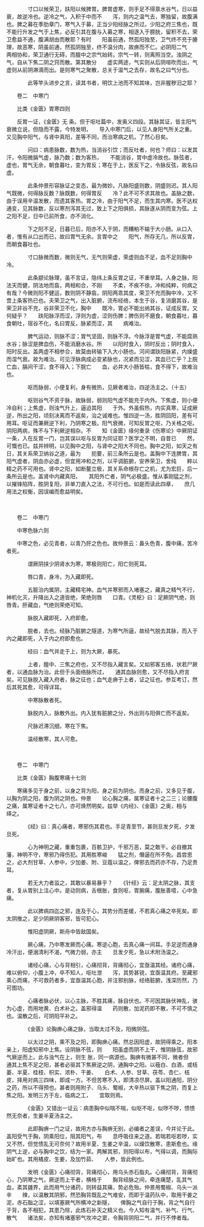 <!-- { "loadSidebar": true } -->
　　　　寸口以候荣卫，趺阳以候脾胃。脾胃虚寒，则手足不得禀水谷气，日以益衰，故逆冷也。逆冷之气，入积于中而不　　泻，则内之温气去，寒独留，故腹满也。脾之募在季肋章门，寒气入于募，正当少阳经脉之所过。少阳之府三焦也，既　　不能行升发之气于上焦，必反引其在腹与入募之寒，相逐入于膀胱，留积不去，荣卫愈益不通，腹满胡由而散耶？有时　　阳虽前通，然孤阳独至，卫气终不充于腠理，故恶寒，阴虽前通，然孤阴独至，终不温分肉，故痹而不仁。必阴阳二气　　两相协和，荣卫通行无碍，而膻中之宗气始转。宗气一转，则离照当空。浊阴之气，自从下焦二阴之窍而散。第其散分　　虚实两途，气实则从后阴喧吹而出，气虚则从前阴淋滴而出。是则寒气之聚散，总关于温气之去存，故名之曰气分也。

　　　　此等竿头进步之言，读其书者，明饮上池而不知其味，岂非腥秽汨之耶？　　

　　卷二　中寒门　　

　　比类《金匮》胃寒四则　　

　　反胃一证，《金匮》无 条。但于呕吐篇中，发奥义四段。其脉其证，皆主阳气衰微立说，但隐而不露，今特发明，　　导入中寒门后，以见人身阳气所关之重。又见胸中阳气，与肾中真阳，差等不同，而治寒病之机，了然心目矣。

　　　　问曰：病患脉数，数为热，当消谷引饮；而反吐者，何也？师曰：以发其汗，令阳微膈气虚，脉乃数；数为客热，　　不能消谷，胃中虚冷故也。脉弦者，虚也，胃气无余，朝食暮吐，变为胃反；寒在于上，医反下之，令脉反弦，故名曰　　虚。

　　　　此条仲景形容脉证之变态，最为微妙。凡脉阳盛则数，阴盛则迟。其人阳气既微，何得脉反数？脉既数，何得胃反　　冷？此不可不求其故也。盖脉之数，由于误用辛温发散，而遗其客热。胃之冷，由于阳气不足，而生其内寒。医不达权　　通变，见其脉数，反以寒剂泻其无过，致上下之阳俱损，其脉遂从阴而变为弦。上之阳不足，日中已前所食，亦不消化。

　　　　下之阳不足，日暮已后，阳亦不入于阴，而糟粕不输于大小肠。从口入者，惟有从口出而已，故曰胃气无余。言胃中之　　阳气，所存无几，所以反胃，而朝食暮吐也。

　　　　寸口脉微而数，微则无气，无气则荣虚，荣虚则血不足，血不足则胸中冷。

　　　　此条颛论脉理，虽不言证，隐纬上条反胃之证，不重举耳。人身之脉，阳法天而健，阴法地而翕，两相和合，不刚　　不柔，不疾不徐，冲和纯粹，何病之有哉？今微则阳不健运，数则阴不静翕，阴阳两乖其度，荣卫不充而胸中冷，又不　　啻上条客热已也。夫荣卫之气，出入脏腑，流布经络，本生于谷，复消磨其谷，是荣卫非谷不充，谷非荣卫不化，胸中　　既冷，胃必不能出纳其谷，证成反胃。又何疑乎？　　趺阳脉浮而涩，浮则为虚，涩则伤脾；脾伤则不磨食，朝食暮吐，暮食朝吐，宿谷不化，名曰胃反。脉紧而涩，其　　病难治。

　　　　脾气运动，则脉不涩；胃气坚固，则脉不浮。今脉浮是胃气虚，不能腐熟水谷；脉涩是脾血伤，不能消磨水谷。所　　以阳时食入，阴时反出；阴时食入，阳时反出。盖两虚不相参合，故莫由转输下入大小肠也。河间谓趺阳脉紧，内燥盛　　而湿气衰。故为难治。可见浮脉病成必变紧脉也，况紧而见涩，其血已亡乎？上脘亡血，膈间干涩，食不得入；下脘亡　　血，必并大小肠皆枯，食不得下，故难治也。

　　　　呕而脉弱，小便复利，身有微热，见厥者难治，四逆汤主之。（十五）

　　　　呕则谷气不资于脉，故脉弱，弱则阳气虚不能充于内外。下焦虚，则小便冷自利；上焦虚，则浊气升上，逼迫其阳　　于外。外虽假热，内实真寒，证成厥逆，所出之阳，顷刻决离而不返矣，治之诚难也。惟四逆一汤，胜阴回阳，差有可　　用耳。呕证而兼厥逆下利，乃阴寒之极。阳气衰微，可知反胃之呕，乃关格之呕。阴阳两病，殊不与下利厥逆相杂。不　　知《金匮》缘何重录《伤寒论》中厥阴证一条，入在反胃一门，岂其误以呕与反胃为同证耶？医学之不明，自昔已　　然，可慨也已。兹并辨明，以见胸中之阳，与肾中之阳大不同也。胸中之阳，如天之有日，其关系荣卫纳谷之道，最为　　扼要，前三条所云是也。盖胸中下连脾胃，其阳气虚者，阴血亦必虚，但宜用冲和之剂，以平调脏腑，安养荣卫，舍纯　　粹以精之药不可用也。肾中之阳，如断鳌立极，其关系命根存亡之机，尤为宏巨，后一条所云是也。盖肾中内藏真阳，　　其阳外亡者，阴气必极盛。惟从事刚猛之剂，以摧锋陷阵，胜阴复阳，非单刀直入之法，不可行也。如是而读此四章，　　庶几用法之权衡，因误编而愈益明矣。

　　　　

　　卷二　中寒门　　

　　中寒色脉六则　　

　　中寒之色，必见青者，以青乃肝之色也。故仲景云：鼻头色青，腹中痛，苦冷者死。

　　　　谓厥阴挟少阴肾水为寒，寒极则阳亡，阳亡则死耳。

　　　　唇口青，身冷，为入藏即死。

　　　　五脏治内属阴，主藏精宅神。血气并寒邪而入堵塞之，藏真之精气不行，神机化灭，升降出入之道皆绝，荣绝则唇　　口青。《灵枢》曰：足厥阴气绝，则唇青。肝藏血，气绝则荣绝可知。

　　　　脉脱入藏即死，入府即愈。

　　　　脱者，去也。经脉乃脏腑之隧道，为寒气所逼，故经气脱去其脉，而入于内之藏即死，入于内之府即愈也。

　　　　经曰：血气并走于上，则为大厥，暴死。

　　　　上者，膻中、三焦之府也，又不尽指入藏言矣。又如邪客五络，状若尸厥者，以通血脉为治。此但于头面络脉所过，　　通其血脉则愈，又不尽指入府言矣。可见脉脱入藏入府者，脉之征也；血气走痹于上者，证之征也。参互考订，然　　后其死其愈，可得详耳。

　　　　中寒脉散者死。

　　　　脉脱内入，脉散外出。内入犹有脏腑之分，外出则与阳俱亡而不返矣。

　　　　尺脉迟滞沉细，寒在下焦。

　　　　温经散寒，其人可愈。

　　　　

　　卷二　中寒门　　

　　比类《金匮》胸腹寒痛十七则　　

　　寒痛多见于身之前，以身之背为阳，身之前为阴也。而身之前，又多见于腹，以胸为阴之阳，腹为阴之阴也。仲景　　论心胸之痛，属寒证者十之二三；论腰腹之痛，属寒证者十之七八，亦可焕然明矣。兹举《内经》、《金匮》之奥，相与　　绎之。

　　　　《经》曰：真心痛者，寒邪伤其君也。手足青至节，甚则旦发夕死，夕发旦死。

　　　　心为神明之藏，重重包裹，百骸卫护，千邪万恶，莫之敢干。必自撤其藩，神明不守，寒邪乃得伤犯。其用胜寒峻　　猛之剂，僭逼在所不免。昌尝思之，必大剂甘草、人参中，少加姜、附、豆蔻以温之，俾邪去而药亦不存，乃足贵耳。

　　　　若无大力者监之，其敢以暴易暴乎？　　《针经》云：足太阴之脉，其支者，复从胃别上注心中。是动则病，舌根胀，食则呕，胃腕痛，腹胀善噫，心中急　　痛。

　　　　此以脾病四迄之邪，连及于心，其势分而差缓，不若真心痛之卒死矣。即太阴推之，足少阴厥阴客邪，皆可犯心。

　　　　惟阳虚阴厥，斯舟中皆敌国矣。

　　　　厥心痛，乃中寒发厥而心痛。寒逆心胞，去真心痛一间耳。手足逆而通身冷汗出，便溺清利不渴，气微力弱，亦主　　旦发夕死，急以术附汤温之。

　　　　诸经心痛，心与背相引，心痛彻背，背痛彻心，宜亟温其经。诸府心痛，难以俯仰，小腹上冲，卒不知人，呕吐泄　　泻，其势甚锐，宜亟温其府。至藏邪乘心而痛，不可救药者多，宜亟温其心胞，并注邪别脉，经络脏腑，浅深历然，乃　　可图功。

　　　　心痛者脉必伏，以心主脉，不胜其痛，脉自伏也。不可因其脉伏神乱，骇为心虚，而用地黄、白术补之。盖邪得温　　药则散，加泥药即不散，不可不慎之也。温散之后，可阴阳平补之。

　　　　《金匮》论胸痹心痛之脉，当取太过不及，阳微阴弦。

　　　　以太过之阴，乘不及之阳，即胸痹心痛。然总因阳虚，故阴得乘之。阳本亲上，阳虚知邪中上焦。设阴脉不弦，则　　阳虽虚而阴不上干，惟阴脉弦，故邪气厥逆而上。此与浊气在上，则生 胀，同一病源也。胸痹有微甚不同，微者但　　通其上焦不足之阳，甚者必驱其下焦厥逆之阴，通胸中之阳。以薤白、白酒，或栝蒌、半夏、桂枝、枳实、浓朴、干姜、　　白术、人参、甘草、茯苓、杏仁、桔皮，择用对病三四味，即成一方。不但苦寒不入，即清凉尽屏。盖以阳通阳，阴分　　之药，所以不得预也。甚者则用附子、乌头、蜀椒，大辛热以驱下焦之阴，而复上焦之阳。发明三方于左，临病之工，　　宜取则焉。

　　　　《金匮》又错出一证云：病患胸中似喘不喘，似呕不呕，似哕不哕，愦愦然无奈者，生姜半夏汤主之。

　　　　此即胸痹一门之证，故用方亦与胸痹无别，必编者之差误，今并论于此。盖阳受气于胸，阴乘阳位，阻其阳气，布　　息呼吸往来之道。若喘若呕若哕，实又不然，但觉愦乱无可奈何？故用半夏、生姜之辛温，以燥饮散寒，患斯愈也。缘　　阴气上逆，必与胸中之饮，结为一家。两解其邪，则阳得以布，气得以调，而胸际始旷也。其用橘皮、生姜，及加竹茹、　　人参，皆此例也。

　　　　发明《金匮》心痛彻背，背痛彻心，用乌头赤石脂丸。心痛彻背，背痛彻心，乃阴寒之气，厥逆而上干者，横格于　　胸背经脉之间，牵连痛楚，乱其气血，紊其疆界，此而用气分诸药，则转益其痛，势必危殆。仲景用蜀椒、乌头一派辛　　辣，以温散其阴邪，然恐胸背既乱之气难安，而即于温药队中，取用干姜之泥，赤石脂之涩，以填塞厥气所横冲之新隧，　　俾胸之气自行于胸，背之气自行于背，各不相犯，其患乃除，此炼石补天之精义也。今人知有温气、补气、行气、散气　　诸法矣，亦知有堵塞邪气攻冲之窦，令胸背阴阳二气，并行不悖者哉。

